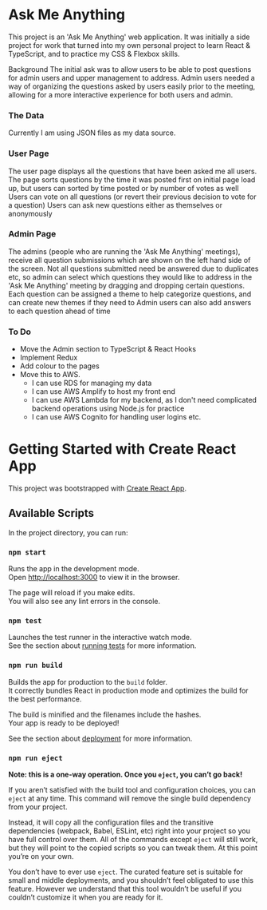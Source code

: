 # Ask Me Anything

This project is an 'Ask Me Anything' web application. It was initially a side project for work that turned into my own personal project to learn React & TypeScript, and to practice my CSS & Flexbox skills.

Background The initial ask was to allow users to be able to post questions for admin users and upper management to address. Admin users needed a way of organizing the questions asked by users easily prior to the meeting, allowing for a more interactive experience for both users and admin.

### The Data 
Currently I am using JSON files as my data source.

### User Page 

The user page displays all the questions that have been asked me all users. The page sorts questions by the time it was posted first on initial page load up, but users can sorted by time posted or by number of votes as well Users can vote on all questions (or revert their previous decision to vote for a question) Users can ask new questions either as themselves or anonymously

### Admin Page 

The admins (people who are running the 'Ask Me Anything' meetings), receive all question submissions which are shown on the left hand side of the screen. Not all questions submitted need be answered due to duplicates etc, so admin can select which questions they would like to address in the 'Ask Me Anything' meeting by dragging and dropping certain questions. Each question can be assigned a theme to help categorize questions, and can create new themes if they need to Admin users can also add answers to each question ahead of time

### To Do

* Move the Admin section to TypeScript & React Hooks
* Implement Redux 
* Add colour to the pages 
* Move this to AWS. 
    * I can use RDS for managing my data 
    * I can use AWS Amplify to host my front end 
    * I can use AWS Lambda for my backend, as I don't need complicated backend operations using Node.js for practice 
    * I can use AWS Cognito for handling user logins etc.

# Getting Started with Create React App

This project was bootstrapped with [Create React App](https://github.com/facebook/create-react-app).

## Available Scripts

In the project directory, you can run:

### `npm start`

Runs the app in the development mode.\
Open [http://localhost:3000](http://localhost:3000) to view it in the browser.

The page will reload if you make edits.\
You will also see any lint errors in the console.

### `npm test`

Launches the test runner in the interactive watch mode.\
See the section about [running tests](https://facebook.github.io/create-react-app/docs/running-tests) for more information.

### `npm run build`

Builds the app for production to the `build` folder.\
It correctly bundles React in production mode and optimizes the build for the best performance.

The build is minified and the filenames include the hashes.\
Your app is ready to be deployed!

See the section about [deployment](https://facebook.github.io/create-react-app/docs/deployment) for more information.

### `npm run eject`

**Note: this is a one-way operation. Once you `eject`, you can’t go back!**

If you aren’t satisfied with the build tool and configuration choices, you can `eject` at any time. This command will remove the single build dependency from your project.

Instead, it will copy all the configuration files and the transitive dependencies (webpack, Babel, ESLint, etc) right into your project so you have full control over them. All of the commands except `eject` will still work, but they will point to the copied scripts so you can tweak them. At this point you’re on your own.

You don’t have to ever use `eject`. The curated feature set is suitable for small and middle deployments, and you shouldn’t feel obligated to use this feature. However we understand that this tool wouldn’t be useful if you couldn’t customize it when you are ready for it.